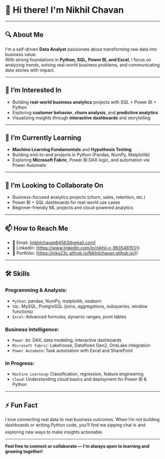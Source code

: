 # 👋 Hi there! I'm Nikhil Chavan

---

## 🔍 About Me

I'm a self-driven **Data Analyst** passionate about transforming raw data into business value.  
With strong foundations in **Python, SQL, Power BI, and Excel**, I focus on analyzing trends, solving real-world business problems, and communicating data stories with impact.

---

## 👀 I’m Interested In

- Building **real-world business analytics** projects with SQL + Power BI + Python  
- Exploring **customer behavior**, **churn analysis**, and **predictive analytics**  
- Visualizing insights through **interactive dashboards** and storytelling

---

## 🌱 I’m Currently Learning

- **Machine Learning Fundamentals** and **Hypothesis Testing**  
- Building end-to-end projects in Python (Pandas, NumPy, Matplotlib)  
- Exploring **Microsoft Fabric**, Power BI DAX logic, and automation via Power Automate

---

## 💞️ I’m Looking to Collaborate On

- Business-focused analytics projects (churn, sales, retention, etc.)  
- Power BI + SQL dashboards for real-world use cases  
- Beginner-friendly ML projects and cloud-powered analytics

---

## 📫 How to Reach Me

- 📧 Email: [nikhlchavan64563@gmail.com]  
- 🔗 LinkedIn: (https://www.linkedin.com/in/nikhil-c-993548151/))  
- 🧠 Portfolio: (https://niks23c.github.io/Nikhilchavan.github.io/))

---

## 🛠️ Skills

### Programming & Analysis:
- `Python`: pandas, NumPy, matplotlib, seaborn  
- `SQL`: MySQL, PostgreSQL (joins, aggregations, subqueries, window functions)  
- `Excel`: Advanced formulas, dynamic ranges, pivot tables

### Business Intelligence:
- `Power BI`: DAX, data modeling, interactive dashboards  
- `Microsoft Fabric`: Lakehouse, Dataflows Gen2, OneLake integration  
- `Power Automate`: Task automation with Excel and SharePoint

### In Progress:
- `Machine Learning`: Classification, regression, feature engineering  
- `Cloud`: Understanding cloud basics and deployment for Power BI & Python

---

## ⚡ Fun Fact

I love connecting real data to real business outcomes. When I’m not building dashboards or writing Python code, you’ll find me sipping chai ☕ and exploring new ways to make insights actionable.  

---

**Feel free to connect or collaborate — I'm always open to learning and growing together!**

